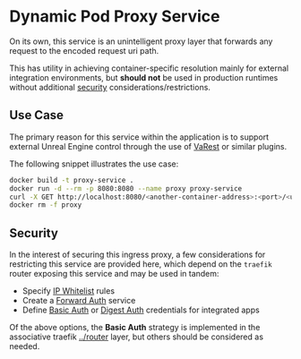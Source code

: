 # Dynamic Pod Proxy Service

On its own, this service is an unintelligent proxy layer that forwards any
request to the encoded request uri path.

This has utility in achieving container-specific resolution mainly for external
integration environments, but **should not** be used in production runtimes
without additional [security](#security) considerations/restrictions.

## Use Case

The primary reason for this service within the application is to support
external Unreal Engine control through the use of
[VaRest](https://www.unrealengine.com/marketplace/en-US/product/varest-plugin) or similar plugins.

The following snippet illustrates the use case:

```sh
docker build -t proxy-service .
docker run -d --rm -p 8080:8080 --name proxy proxy-service
curl -X GET http://localhost:8080/<another-container-address>:<port>/<uri>
docker rm -f proxy
```

## Security

In the interest of securing this ingress proxy, a few considerations for
restricting this service are provided here, which depend on the `traefik`
router exposing this service and may be used in tandem:

- Specify [IP Whitelist](https://doc.traefik.io/traefik/middlewares/http/ipwhitelist/) rules
- Create a [Forward Auth](https://doc.traefik.io/traefik/middlewares/http/forwardauth/#forwardauth) service
- Define [Basic Auth](https://doc.traefik.io/traefik/middlewares/http/basicauth/) or [Digest Auth](https://doc.traefik.io/traefik/middlewares/http/digestauth/) credentials for integrated apps

Of the above options, the **Basic Auth** strategy is implemented in the associative
traefik [../router](../router) layer, but others should be considered as needed.

